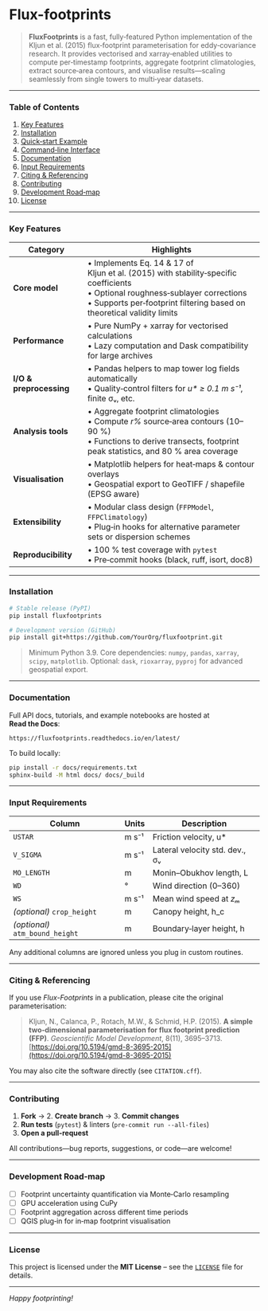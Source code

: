 # Flux-footprints

> **FluxFootprints** is a fast, fully‑featured Python implementation of the
> Kljun et al. (2015) flux‑footprint parameterisation for eddy‑covariance research.
> It provides vectorised and xarray‑enabled utilities to compute per‑timestamp
> footprints, aggregate footprint climatologies, extract source‑area contours,
> and visualise results—scaling seamlessly from single towers to multi‑year
> datasets.

---

### Table of Contents

1. [Key Features](#key-features)
2. [Installation](#installation)
3. [Quick‑start Example](#quick-start-example)
4. [Command‑line Interface](#command-line-interface)
5. [Documentation](https://fluxfootprints.readthedocs.io/en/latest/)
6. [Input Requirements](#input-requirements)
7. [Citing & Referencing](#citing--referencing)
8. [Contributing](#contributing)
9. [Development Road‑map](#development-road-map)
10. [License](#license)

---

### Key Features

| Category                | Highlights                                                                                                                                                                                                   |
| ----------------------- | ------------------------------------------------------------------------------------------------------------------------------------------------------------------------------------------------------------ |
| **Core model**          | • Implements Eq. 14 & 17 of Kljun et al. (2015) with stability‑specific coefficients<br>• Optional roughness‑sublayer corrections<br>• Supports per‑footprint filtering based on theoretical validity limits |
| **Performance**         | • Pure NumPy + xarray for vectorised calculations<br>• Lazy computation and Dask compatibility for large archives                                                                                            |
| **I/O & preprocessing** | • Pandas helpers to map tower log fields automatically<br>• Quality‑control filters for *u\* ≥ 0.1 m s⁻¹*, finite σᵥ, etc.                                                                                   |
| **Analysis tools**      | • Aggregate footprint climatologies<br>• Compute *r%* source‑area contours (10–90 %)<br>• Functions to derive transects, footprint peak statistics, and 80 % area coverage                                   |
| **Visualisation**       | • Matplotlib helpers for heat‑maps & contour overlays<br>• Geospatial export to GeoTIFF / shapefile (EPSG aware)                                                                                             |
| **Extensibility**       | • Modular class design (`FFPModel`, `FFPClimatology`)<br>• Plug‑in hooks for alternative parameter sets or dispersion schemes                                                                                |
| **Reproducibility**     | • 100 % test coverage with `pytest`<br>• Pre‑commit hooks (black, ruff, isort, doc8)                                                                                                                         |

---

### Installation

```bash
# Stable release (PyPI)
pip install fluxfootprints

# Development version (GitHub)
pip install git+https://github.com/YourOrg/fluxfootprint.git
```

> Minimum Python 3.9.  Core dependencies: `numpy`, `pandas`, `xarray`,
> `scipy`, `matplotlib`.  Optional: `dask`, `rioxarray`, `pyproj` for advanced
> geospatial export.

---

### Documentation

Full API docs, tutorials, and example notebooks are hosted at **Read the Docs**:

```
https://fluxfootprints.readthedocs.io/en/latest/
```

To build locally:

```bash
pip install -r docs/requirements.txt
sphinx-build -M html docs/ docs/_build
```

---

### Input Requirements

| Column                          | Units | Description                    |
| ------------------------------- | ----- | ------------------------------ |
| `USTAR`                         | m s⁻¹ | Friction velocity, u\*         |
| `V_SIGMA`                       | m s⁻¹ | Lateral velocity std. dev., σᵥ |
| `MO_LENGTH`                     | m     | Monin–Obukhov length, L        |
| `WD`                            | °     | Wind direction (0–360)         |
| `WS`                            | m s⁻¹ | Mean wind speed at *zₘ*        |
| *(optional)* `crop_height`      | m     | Canopy height, h\_c            |
| *(optional)* `atm_bound_height` | m     | Boundary‑layer height, h       |

Any additional columns are ignored unless you plug in custom routines.

---

### Citing & Referencing

If you use *Flux-Footprints* in a publication, please cite the original
parameterisation:

> Kljun, N., Calanca, P., Rotach, M.W., & Schmid, H.P. (2015).
> **A simple two‑dimensional parameterisation for flux footprint prediction (FFP)**.
> *Geoscientific Model Development*, 8(11), 3695–3713.
> [https://doi.org/10.5194/gmd-8-3695-2015](https://doi.org/10.5194/gmd-8-3695-2015)

You may also cite the software directly (see `CITATION.cff`).

---

### Contributing

1. **Fork** → 2. **Create branch** → 3. **Commit changes**
2. **Run tests** (`pytest`) & linters (`pre‑commit run --all-files`)
3. **Open a pull‑request**

All contributions—bug reports, suggestions, or code—are welcome!

---

### Development Road‑map

* [ ] Footprint uncertainty quantification via Monte‑Carlo resampling
* [ ] GPU acceleration using CuPy
* [ ] Footprint aggregation across different time periods
* [ ] QGIS plug‑in for in‑map footprint visualisation

---

### License

This project is licensed under the **MIT License** – see the
[`LICENSE`](LICENSE) file for details.

---

*Happy footprinting!*

